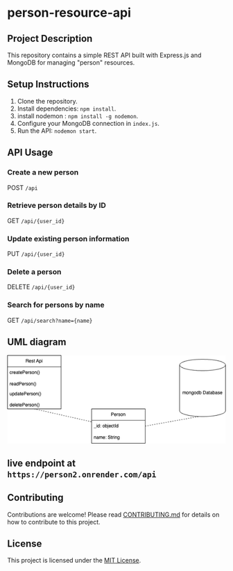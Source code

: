# person-resource-api

## Project Description

This repository contains a simple REST API built with Express.js and MongoDB for managing "person" resources.

## Setup Instructions

1. Clone the repository.
2. Install dependencies: `npm install`.
3. install nodemon : `npm install -g nodemon`.
4. Configure your MongoDB connection in `index.js`.
5. Run the API: `nodemon start`.

## API Usage

### Create a new person

POST `/api`

### Retrieve person details by ID

GET `/api/{user_id}`

### Update existing person information

PUT `/api/{user_id}`

### Delete a person

DELETE `/api/{user_id}`

### Search for persons by name

GET `/api/search?name={name}`

## UML diagram
![Alt Text](/Untitled%20Diagram.drawio.png)

## live endpoint at `https://person2.onrender.com/api  `

## Contributing

Contributions are welcome! Please read [CONTRIBUTING.md](CONTRIBUTING.md) for details on how to contribute to this project.

## License

This project is licensed under the [MIT License](LICENSE).
